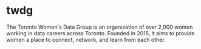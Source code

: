 # twdg
The Toronto Women's Data Group is an organization of over 2,000 women working in data careers across Toronto. Founded in 2015, it aims to provide women a place to connect, network, and learn from each other.
